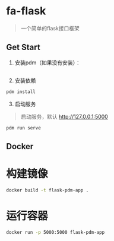 # fa-flask
> 一个简单的flask接口框架

## Get Start
1. 安装pdm（如果没有安装）：
```bash
```

2. 安装依赖
```bash
pdm install
```

3. 启动服务
> 启动服务，默认 http://127.0.0.1:5000
```bash
pdm run serve
```

## Docker
# 构建镜像
```bash
docker build -t flask-pdm-app .
```

# 运行容器
```bash
docker run -p 5000:5000 flask-pdm-app
```

